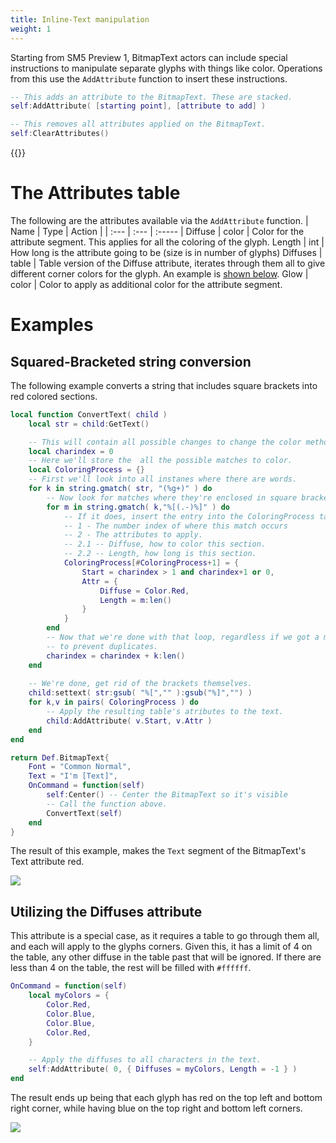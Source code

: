 ```yaml
---
title: Inline-Text manipulation
weight: 1
---
```


Starting from SM5 Preview 1, BitmapText actors can include special instructions to manipulate separate glyphs with things like color. Operations from this use the `AddAttribute` function to insert these instructions.

```lua
-- This adds an attribute to the BitmapText. These are stacked.
self:AddAttribute( [starting point], [attribute to add] )

-- This removes all attributes applied on the BitmapText.
self:ClearAttributes()
```

{{<toc>}}

# The Attributes table
The following are the attributes available via the `AddAttribute` function.
| Name | Type | Action |
| :--- | :--- | :----- |
Diffuse | color | Color for the attribute segment. This applies for all the coloring of the glyph.
Length | int | How long is the attribute going to be (size is in number of glyphs)
Diffuses | table | Table version of the Diffuse attribute, iterates through them all to give different corner colors for the glyph. An example is [shown below](#utilizing-the-diffuses-attribute).
Glow | color | Color to apply as additional color for the attribute segment.

# Examples

## Squared-Bracketed string conversion
The following example converts a string that includes square brackets into red colored sections.

```lua
local function ConvertText( child )
	local str = child:GetText()

	-- This will contain all possible changes to change the color method.
	local charindex = 0
	-- Here we'll store the  all the possible matches to color.
	local ColoringProcess = {}
	-- First we'll look into all instanes where there are words.
	for k in string.gmatch( str, "(%g+)" ) do
		-- Now look for matches where they're enclosed in square brackets.
		for m in string.gmatch( k,"%[(.-)%]" ) do
			-- If it does, insert the entry into the ColoringProcess table, which includes the following:
			-- 1 - The number index of where this match occurs
			-- 2 - The attributes to apply.
			-- 2.1 -- Diffuse, how to color this section.
			-- 2.2 -- Length, how long is this section.
			ColoringProcess[#ColoringProcess+1] = {
				Start = charindex > 1 and charindex+1 or 0,
				Attr = {
					Diffuse = Color.Red,
					Length = m:len()
				}
			}
		end
		-- Now that we're done with that loop, regardless if we got a match or now, increase the starting index
		-- to prevent duplicates.
		charindex = charindex + k:len()
	end
	
	-- We're done, get rid of the brackets themselves.
	child:settext( str:gsub( "%[","" ):gsub("%]","") )
	for k,v in pairs( ColoringProcess ) do
		-- Apply the resulting table's atributes to the text.
		child:AddAttribute( v.Start, v.Attr )
	end
end

return Def.BitmapText{
	Font = "Common Normal",
	Text = "I'm [Text]",
	OnCommand = function(self)
		self:Center() -- Center the BitmapText so it's visible
		-- Call the function above.
		ConvertText(self)
	end
}
```

The result of this example, makes the `Text` segment of the BitmapText's Text attribute red.

![](/theming/bitmap/colorAttrExample.png)

## Utilizing the Diffuses attribute

This attribute is a special case, as it requires a table to go through them all, and each will apply to the glyphs corners.
Given this, it has a limit of 4 on the table, any other diffuse in the table past that will be ignored. If there are less than 4 on the table, the rest will be filled with `#ffffff`.

```lua
OnCommand = function(self)
	local myColors = {
		Color.Red,
		Color.Blue,
		Color.Blue,
		Color.Red,
	}

	-- Apply the diffuses to all characters in the text.
	self:AddAttribute( 0, { Diffuses = myColors, Length = -1 } )
end
```

The result ends up being that each glyph has red on the top left and bottom right corner, while having blue on the top right and bottom left corners.

![](/theming/bitmap/colorDiffusesExample.png)